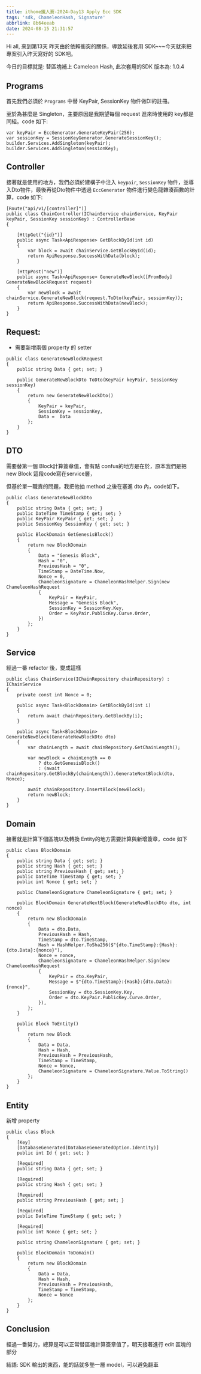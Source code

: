 ```yaml
---
title: ithome鐵人賽-2024-Day13 Apply Ecc SDK
tags: 'sdk, ChameleonHash, Signature'
abbrlink: 8b64eeab
date: 2024-08-15 21:31:57
---
```


Hi all, 來到第13天 昨天由於依賴衝突的關係，導致延後套用 SDK~~~今天就來把專案引入昨天寫好的 SDK吧。

今日的目標就是: 替區塊補上 Cameleon Hash, 此次套用的SDK 版本為: 1.0.4

## Programs

首先我們必須於 `Programs` 中替 KeyPair, SessionKey 物件做DI的註冊。

至於為甚麼是 Singleton，主要原因是我期望每個 request 進來時使用的 key都是同組。code 如下:

```csharp=
var keyPair = EccGenerator.GenerateKeyPair(256);
var sessionKey = SessionKeyGenerator.GenerateSessionKey();
builder.Services.AddSingleton(keyPair);
builder.Services.AddSingleton(sessionKey);
```



## Controller

接著就是使用的地方，我們必須於建構子中注入 `keypair`, `SessionKey` 物件，並導入Dto物件，最後再從Dto物件中透過 `EccGenerator` 物件進行變色龍雜湊函數的計算，code 如下:

```csharp=
[Route("api/v1/[controller]")]
public class ChainController(IChainService chainService, KeyPair keyPair, SessionKey sessionKey) : ControllerBase 
{

    [HttpGet("{id}")]
    public async Task<ApiResponse> GetBlockById(int id)
    {
        var block = await chainService.GetBlockById(id);
        return ApiResponse.SuccessWithData(block);
    }

    [HttpPost("new")]
    public async Task<ApiResponse> GenerateNewBlock([FromBody] GenerateNewBlockRequest request)
    {
        var newBlock = await chainService.GenerateNewBlock(request.ToDto(keyPair, sessionKey));
        return ApiResponse.SuccessWithData(newBlock);
    }
}
```

## Request:

- 需要新增兩個 property 的 setter

```csharp=
public class GenerateNewBlockRequest
{
    public string Data { get; set; }

    public GenerateNewBlockDto ToDto(KeyPair keyPair, SessionKey sessionKey)
    {
        return new GenerateNewBlockDto()
        {
            KeyPair = keyPair,
            SessionKey = sessionKey,
            Data =  Data
        };
    }
}
```

## DTO

需要替第一個 Block計算簽章值，會有點 confus的地方是在於，原本我們是把 new Block 這段code寫在service層，

但基於單一職責的問題，我把他抽 method 之後在塞進 dto 內，code如下。

```csharp=
public class GenerateNewBlockDto
{
    public string Data { get; set; }
    public DateTime TimeStamp { get; set; }
    public KeyPair KeyPair { get; set; }
    public SessionKey SessionKey { get; set; }

    public BlockDomain GetGenesisBlock()
    {
        return new BlockDomain
        {
            Data = "Genesis Block",
            Hash = "0",
            PreviousHash = "0",
            TimeStamp = DateTime.Now,
            Nonce = 0,
            ChameleonSignature = ChameleonHashHelper.Sign(new ChameleonHashRequest
            {
                KeyPair = KeyPair,
                Message = "Genesis Block",
                SessionKey = SessionKey.Key,
                Order = KeyPair.PublicKey.Curve.Order,
            })
        };
    }
}
```

## Service

經過一番 refactor 後，變成這樣

```csharp=
public class ChainService(IChainRepository chainRepository) : IChainService
{
    private const int Nonce = 0;

    public async Task<BlockDomain> GetBlockById(int i)
    {
        return await chainRepository.GetBlockBy(i);
    }

    public async Task<BlockDomain> GenerateNewBlock(GenerateNewBlockDto dto)
    {
        var chainLength = await chainRepository.GetChainLength();
        
        var newBlock = chainLength == 0
            ? dto.GetGenesisBlock()
            : (await chainRepository.GetBlockBy(chainLength)).GenerateNextBlock(dto, Nonce);

        await chainRepository.InsertBlock(newBlock);
        return newBlock;
    }
}
```

## Domain

接著就是計算下個區塊以及轉換 Entity的地方需要計算與新增簽章，code 如下

```csharp=
public class BlockDomain
{
    public string Data { get; set; }
    public string Hash { get; set; }
    public string PreviousHash { get; set; }
    public DateTime TimeStamp { get; set; }
    public int Nonce { get; set; }

    public ChameleonSignature ChameleonSignature { get; set; }
    
    public BlockDomain GenerateNextBlock(GenerateNewBlockDto dto, int nonce)
    {
        return new BlockDomain
        {
            Data = dto.Data,
            PreviousHash = Hash,
            TimeStamp = dto.TimeStamp,
            Hash = HashHelper.ToSha256($"{dto.TimeStamp}:{Hash}:{dto.Data}:{nonce}"),
            Nonce = nonce,
            ChameleonSignature = ChameleonHashHelper.Sign(new ChameleonHashRequest
            {
                KeyPair = dto.KeyPair,
                Message = $"{dto.TimeStamp}:{Hash}:{dto.Data}:{nonce}",
                SessionKey = dto.SessionKey.Key,
                Order = dto.KeyPair.PublicKey.Curve.Order,
            }),
        };
    }

    public Block ToEntity()
    {
        return new Block
        {
            Data = Data,
            Hash = Hash,
            PreviousHash = PreviousHash,
            TimeStamp = TimeStamp,
            Nonce = Nonce,
            ChameleonSignature = ChameleonSignature.Value.ToString()
        };
    }
}
```

## Entity

新增 property

```csharp=
public class Block
{
    [Key]
    [DatabaseGenerated(DatabaseGeneratedOption.Identity)]
    public int Id { get; set; }

    [Required]
    public string Data { get; set; }

    [Required]
    public string Hash { get; set; }

    [Required]
    public string PreviousHash { get; set; }

    [Required]
    public DateTime TimeStamp { get; set; }

    [Required]
    public int Nonce { get; set; }

    public string ChameleonSignature { get; set; }

    public BlockDomain ToDomain()
    {
        return new BlockDomain
        {
            Data = Data,
            Hash = Hash,
            PreviousHash = PreviousHash,
            TimeStamp = TimeStamp,
            Nonce = Nonce
        };
    }
}
```

## Conclusion

經過一番努力，總算是可以正常替區塊計算簽章值了，明天接著進行 edit 區塊的部分

結語: SDK 輸出的東西，能的話就多墊一層 model，可以避免翻車
